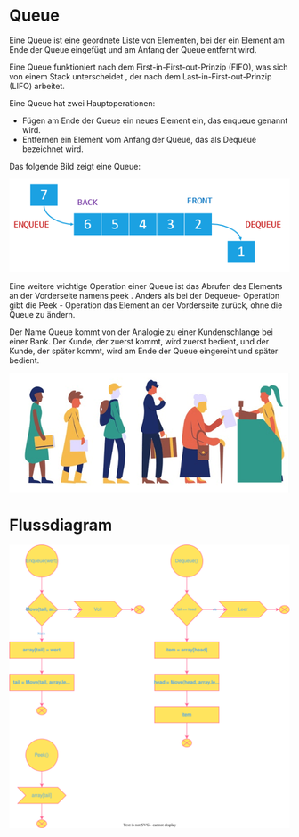 # Queue 

Eine Queue ist eine geordnete Liste von Elementen, bei der ein Element am Ende der Queue eingefügt und am Anfang der Queue entfernt wird.

Eine Queue funktioniert nach dem First-in-First-out-Prinzip (FIFO), was sich von einem Stack unterscheidet , der nach dem Last-in-First-out-Prinzip (LIFO) arbeitet.

Eine Queue hat zwei Hauptoperationen:

- Fügen am Ende der Queue ein neues Element ein, das enqueue genannt wird.
- Entfernen ein Element vom Anfang der Queue, das als Dequeue bezeichnet wird.

Das folgende Bild zeigt eine Queue:

![alt text](img/JavaScript-Queue-Illustration.png)

Eine weitere wichtige Operation einer Queue ist das Abrufen des Elements an der Vorderseite namens peek . Anders als bei der Dequeue- Operation gibt die Peek - Operation das Element an der Vorderseite zurück, ohne die Queue zu ändern.

Der Name  Queue kommt von der Analogie zu einer Kundenschlange bei einer Bank. Der Kunde, der zuerst kommt, wird zuerst bedient, und der Kunde, der später kommt, wird am Ende der Queue eingereiht und später bedient.

![alt text](img/queue-at-a-bank.png)

# Flussdiagram
![a](img/Queue_Diagram.drawio.svg)
